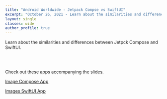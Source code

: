 ```yaml
---
title: "Android Worldwide - Jetpack Compse vs SwiftUI"
excerpt: "October 26, 2021 - Learn about the similarities and differences between Jetpck Compose and SwiftUI."
layout: single
classes: wide
author_profile: true
---
```


Learn about the similarities and differences between Jetpck Compose and SwiftUI.

<script async class="speakerdeck-embed" data-id="d06a69054d684770b06ea592e4ab3526" data-ratio="1.77777777777778" src="//speakerdeck.com/assets/embed.js"></script>

<br/>
<br/>

Check out these apps accompanying the slides.

[Image Compose App](https://github.com/msya/ImagesComposeApp)

[Images SwiftUI App](https://github.com/msya/ImagesSwiftUIApp)
